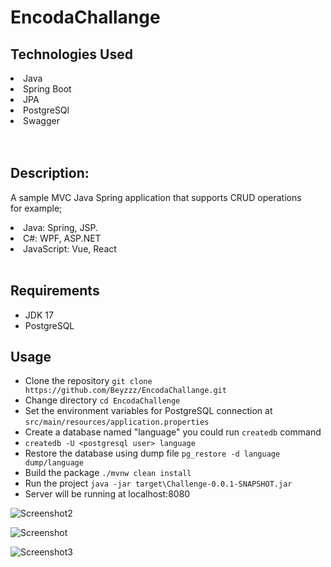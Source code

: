 # EncodaChallange
 ## Technologies Used
<li>Java</li>
<li>Spring Boot</li>
<li>JPA</li>
<li>PostgreSQl</li>
<li>Swagger</li>
</br>
</br>

## Description:

<p>
 A sample MVC Java Spring application that supports CRUD operations 
<br>
for example; 
<li> Java: Spring, JSP. </li>
 <li>C#: WPF, ASP.NET </li>
 <li>JavaScript: Vue, React </li>
</br>
</p>

## Requirements

* JDK 17
* PostgreSQL

## Usage

* Clone the repository `git clone https://github.com/Beyzzz/EncodaChallange.git`
* Change directory `cd EncodaChallenge`
* Set the environment variables for PostgreSQL connection at `src/main/resources/application.properties`
* Create a database named "language" you could run `createdb` command
 * `createdb -U <postgresql user> language`
* Restore the database using dump file `pg_restore -d language dump/language`
* Build the package `./mvnw clean install`
* Run the project `java -jar target\Challenge-0.0.1-SNAPSHOT.jar`
* Server will be running at localhost:8080

![Screenshot2](https://user-images.githubusercontent.com/75632809/206457566-f78501b7-17a0-474f-868b-633c40e645c6.PNG)

![Screenshot](https://user-images.githubusercontent.com/75632809/206457709-079ca551-83f8-4610-9b01-e99a20cbe721.PNG)

![Screenshot3](https://user-images.githubusercontent.com/75632809/206457734-066cbd5f-b653-4d60-88c3-dba976d0732b.PNG)

